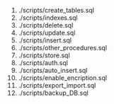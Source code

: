 1. ./scripts/create_tables.sql
2. ./scripts/indexes.sql
3. ./scripts/delete.sql
4. ./scripts/update.sql
5. ./scripts/insert.sql
6. ./scripts/other_procedures.sql
7. ./scripts/store.sql
8. ./scripts/auth.sql
9. ./scripts/auto_insert.sql
10. ./scripts/enable_encription.sql
11. ./scripts/export_import.sql
12. ./scripts/backup_DB.sql
